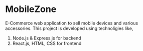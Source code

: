 # MobileZone
E-Commerce web application to sell mobile devices and various accessories. This project is developed using technoligies like,
1. Node.js & Express.js for backend
2. React.js, HTML, CSS for frontend

